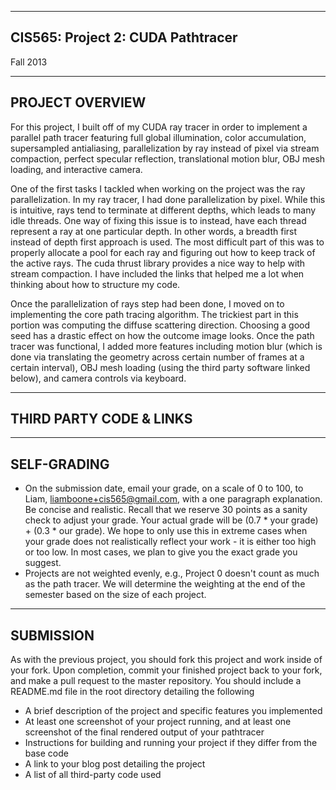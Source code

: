 -------------------------------------------------------------------------------
CIS565: Project 2: CUDA Pathtracer
-------------------------------------------------------------------------------
Fall 2013

-------------------------------------------------------------------------------
PROJECT OVERVIEW
-------------------------------------------------------------------------------
For this project, I built off of my CUDA ray tracer in order to implement a parallel path tracer featuring full global illumination,
color accumulation, supersampled antialiasing, parallelization by ray instead of pixel via stream compaction, perfect specular reflection,
translational motion blur, OBJ mesh loading, and interactive camera. 

One of the first tasks I tackled when working on the project was the ray parallelization. In my ray tracer, I had done parallelization by pixel. 
While this is intuitive, rays tend to terminate at different depths, which leads to many idle threads. One way of fixing this issue is to instead, 
have each thread represent a ray at one particular depth. In other words, a breadth first instead of depth first approach is used. The most difficult
part of this was to properly allocate a pool for each ray and figuring out how to keep track of the active rays. The cuda thrust library provides a nice
way to help with stream compaction. I have included the links that helped me a lot when thinking about how to structure my code. 

Once the parallelization of rays step had been done, I moved on to implementing the core path tracing algorithm. The trickiest part in this portion was
computing the diffuse scattering direction. Choosing a good seed has a drastic effect on how the outcome image looks. Once the path tracer was functional, I added
more features including motion blur (which is done via translating the geometry across certain number of frames at a certain interval), OBJ mesh loading (using
the third party software linked below), and camera controls via keyboard.


-------------------------------------------------------------------------------
THIRD PARTY CODE & LINKS
-------------------------------------------------------------------------------


-------------------------------------------------------------------------------
SELF-GRADING
-------------------------------------------------------------------------------
* On the submission date, email your grade, on a scale of 0 to 100, to Liam, liamboone+cis565@gmail.com, with a one paragraph explanation.  Be concise and realistic.  Recall that we reserve 30 points as a sanity check to adjust your grade.  Your actual grade will be (0.7 * your grade) + (0.3 * our grade).  We hope to only use this in extreme cases when your grade does not realistically reflect your work - it is either too high or too low.  In most cases, we plan to give you the exact grade you suggest.
* Projects are not weighted evenly, e.g., Project 0 doesn't count as much as the path tracer.  We will determine the weighting at the end of the semester based on the size of each project.

-------------------------------------------------------------------------------
SUBMISSION
-------------------------------------------------------------------------------
As with the previous project, you should fork this project and work inside of your fork. Upon completion, commit your finished project back to your fork, and make a pull request to the master repository.
You should include a README.md file in the root directory detailing the following

* A brief description of the project and specific features you implemented
* At least one screenshot of your project running, and at least one screenshot of the final rendered output of your pathtracer
* Instructions for building and running your project if they differ from the base code
* A link to your blog post detailing the project
* A list of all third-party code used
